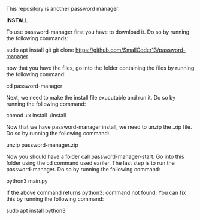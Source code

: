 This repository is another password manager. 


**INSTALL**

To use password-manager first you have to download it. Do so by running the following commands:

sudo apt install git
git clone https://github.com/SmallCoder13/password-manager

now that you have the files, go into the folder containing the files by running the following command:

cd password-manager

Next, we need to make the install file exucutable and run it. Do so by running the following command:

chmod +x install
./install

Now that we have password-manager install, we need to unzip the .zip file. Do so by running the following command:

unzip password-manager.zip

Now you should have a folder call password-manager-start. Go into this folder using the cd command used eariler. The last step is to run the password-manager. Do so by running the following command:

python3 main.py

If the above command returns python3: command not found. You can fix this by running the following command:

sudo apt install python3
